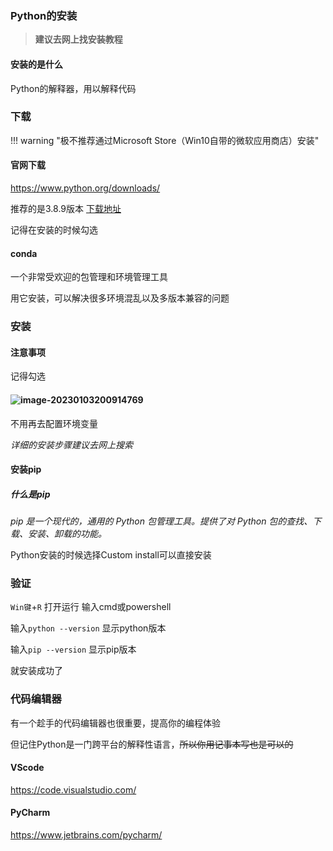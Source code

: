 ### Python的安装

> **建议去网上找安装教程**

#### 安装的是什么

Python的解释器，用以解释代码

### 下载

!!! warning "极不推荐通过Microsoft Store（Win10自带的微软应用商店）安装"

#### **官网下载**

https://www.python.org/downloads/

推荐的是3.8.9版本 [下载地址](https://www.python.org/downloads/release/python-3810/)

记得在安装的时候勾选



#### conda

一个非常受欢迎的包管理和环境管理工具

用它安装，可以解决很多环境混乱以及多版本兼容的问题


### 安装

#### 注意事项

记得勾选

#### ![image-20230103200914769](https://file.shenghuo2.top/typecho/202301032009844.png)

不用再去配置环境变量

*详细的安装步骤建议去网上搜索*

#### 安装pip

##### 什么是pip

*pip 是一个现代的，通用的 Python 包管理工具。提供了对 Python 包的查找、下载、安装、卸载的功能。*

Python安装的时候选择Custom install可以直接安装

### **验证**

`Win键`+`R` 打开运行 输入cmd或powershell

输入`python --version` 显示python版本

输入`pip --version` 显示pip版本

就安装成功了

### **代码编辑器**

有一个趁手的代码编辑器也很重要，提高你的编程体验

但记住Python是一门跨平台的解释性语言，~~所以你用记事本写也是可以的~~

#### VScode

https://code.visualstudio.com/

#### PyCharm

https://www.jetbrains.com/pycharm/